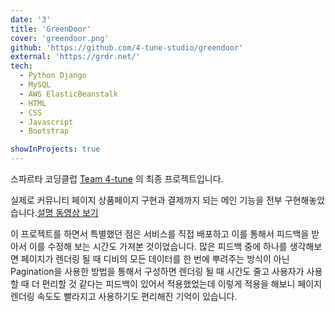 ```yaml
---
date: '3'
title: 'GreenDoor'
cover: 'greendoor.png'
github: 'https://github.com/4-tune-studio/greendoor'
external: 'https://grdr.net/'
tech:
  - Python Django
  - MySQL
  - AWS ElasticBeanstalk
  - HTML
  - CSS
  - Javascript
  - Bootstrap

showInProjects: true
---
```


스파르타 코딩클럽 [Team 4-tune](https://www.notion.so/kkitokki/TEAM-2-GREENDOOR-ab1ba0cd030c459593795e17817e11e6)
의 최종 프로젝트입니다.

실제로 커뮤니티 페이지 상품페이지 구현과 결제까지 되는 메인 기능을 전부 구현해놓았습니다.[설명 동영상 보기](https://www.youtube.com/watch?v=lWxkiQ-QbCU)

이 프로젝트를 하면서 특별했던 점은 서비스를 직접 배포하고 이를 통해서 피드백을 받아서 이를 수정해 보는 시간도 가져본 것이었습니다.
많은 피드백 중에 하나를 생각해보면 페이지가 렌더링 될 때 디비의 모든 데이터를 한 번에 뿌려주는 방식이 아닌 Pagination을 사용한 방법을 통해서 구성하면 렌더링 될 때 시간도 줄고 사용자가 사용할 때 더 편리할 것 같다는 피드백이 있어서 적용했었는데 이렇게 적용을 해보니 페이지 렌더링 속도도 빨라지고
사용하기도 편리해진 기억이 있습니다.
